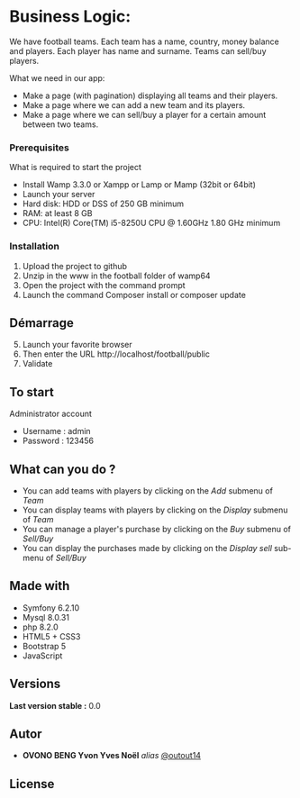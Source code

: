 # Business Logic:

We have football teams. Each team has a name, country, money balance and players.
Each player has name and surname.
Teams can sell/buy players.

What we need in our app:
- Make a page (with pagination) displaying all teams and their players.
- Make a page where we can add a new team and its players.
- Make a page where we can sell/buy a player for a certain amount between two teams.

### Prerequisites

What is required to start the project

- Install Wamp 3.3.0 or Xampp or Lamp or Mamp (32bit or 64bit)
- Launch your server
- Hard disk: HDD or DSS of 250 GB minimum
- RAM: at least 8 GB
- CPU: Intel(R) Core(TM) i5-8250U CPU @ 1.60GHz 1.80 GHz minimum

### Installation

1) Upload the project to github
2) Unzip in the www in the football folder of wamp64
3) Open the project with the command prompt
4) Launch the command Composer install or composer update

## Démarrage

5) Launch your favorite browser
6) Then enter the URL http://localhost/football/public
7) Validate

## To start

Administrator account
- Username : admin
- Password : 123456

## What can you do ?
- You can add teams with players by clicking on the *Add* submenu of *Team*
- You can display teams with players by clicking on the *Display* submenu of *Team*
- You can manage a player's purchase by clicking on the *Buy* submenu of *Sell/Buy*
- You can display the purchases made by clicking on the *Display sell* sub-menu of *Sell/Buy*

## Made with

- Symfony 6.2.10
- Mysql 8.0.31
- php 8.2.0
- HTML5 + CSS3
- Bootstrap 5
- JavaScript

## Versions
**Last version stable :** 0.0

## Autor

* **OVONO BENG Yvon Yves Noël** _alias_ [@outout14](https://github.com/outout14)

## License

